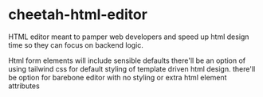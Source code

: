 # cheetah-html-editor
HTML editor meant to pamper web developers and speed up html design time so they can focus on backend logic.

Html form elements will include sensible defaults
there'll be an option of using tailwind css for default styling of template driven html design.
there'll  be option for barebone editor with no styling or extra html element attributes

